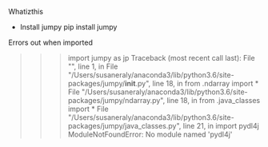 Whatizthis

- Install jumpy
pip install jumpy

Errors out when imported
>>> import jumpy as jp
Traceback (most recent call last):
  File "<stdin>", line 1, in <module>
  File "/Users/susaneraly/anaconda3/lib/python3.6/site-packages/jumpy/__init__.py", line 18, in <module>
    from .ndarray import *
  File "/Users/susaneraly/anaconda3/lib/python3.6/site-packages/jumpy/ndarray.py", line 18, in <module>
    from .java_classes import *
  File "/Users/susaneraly/anaconda3/lib/python3.6/site-packages/jumpy/java_classes.py", line 21, in <module>
    import pydl4j
ModuleNotFoundError: No module named 'pydl4j'


